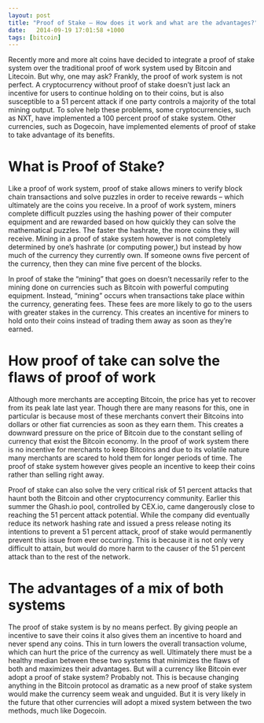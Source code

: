 ```yaml
---
layout: post
title: "Proof of Stake – How does it work and what are the advantages?" 
date:   2014-09-19 17:01:58 +1000
tags: [bitcoin]
---
```

Recently more and more alt coins have decided to integrate a proof of stake system over the traditional proof of work system used by Bitcoin and Litecoin. But why, one may ask? Frankly, the proof of work system is not perfect. A cryptocurrency without proof of stake doesn’t just lack an incentive for users to continue holding on to their coins, but is also susceptible to a 51 percent attack if one party controls a majority of the total mining output. To solve help these problems, some cryptocurrencies, such as NXT, have implemented a 100 percent proof of stake system. Other currencies, such as Dogecoin, have implemented elements of proof of stake to take advantage of its benefits.

# What is Proof of Stake?

Like a proof of work system, proof of stake allows miners to verify block chain transactions and solve puzzles in order to receive rewards – which ultimately are the coins you receive.  In a proof of work system, miners complete difficult puzzles using the hashing power of their computer equipment and are rewarded based on how quickly they can solve the mathematical puzzles. The faster the hashrate, the more coins they will receive. Mining in a proof of stake system however is not completely determined by one’s hashrate (or computing power,) but instead by how much of the currency they currently own. If someone owns five percent of the currency, then they can mine five percent of the blocks.

In proof of stake the “mining” that goes on doesn’t necessarily refer to the mining done on currencies such as Bitcoin with powerful computing equipment. Instead, “mining” occurs when transactions take place within the currency, generating fees. These fees are more likely to go to the users with greater stakes in the currency. This creates an incentive for miners to hold onto their coins instead of trading them away as soon as they’re earned.

# How proof of take can solve the flaws of proof of work

Although more merchants are accepting Bitcoin, the price has yet to recover from its peak late last year. Though there are many reasons for this, one in particular is because most of these merchants convert their Bitcoins into dollars or other fiat currencies as soon as they earn them. This creates a downward pressure on the price of Bitcoin due to the constant selling of currency that exist the Bitcoin economy. In the proof of work system there is no incentive for merchants to keep Bitcoins and due to its volatile nature many merchants are scared to hold them for longer periods of time. The proof of stake system however gives people an incentive to keep their coins rather than selling right away.

Proof of stake can also solve the very critical risk of 51 percent attacks that haunt both the Bitcoin and other cryptocurrency community. Earlier this summer the Ghash.io pool, controlled by CEX.io, came dangerously close to reaching the 51 percent attack potential. While the company did eventually reduce its network hashing rate and issued a press release noting its intentions to prevent a 51 percent attack, proof of stake would permanently prevent this issue from ever occurring. This is because it is not only very difficult to attain, but would do more harm to the causer of the 51 percent attack than to the rest of the network.

# The advantages of a mix of both systems

The proof of stake system is by no means perfect. By giving people an incentive to save their coins it also gives them an incentive to hoard and never spend any coins. This in turn lowers the overall transaction volume, which can hurt the price of the currency as well. Ultimately there must be a healthy median between these two systems that minimizes the flaws of both and maximizes their advantages. But will a currency like Bitcoin ever adopt a proof of stake system? Probably not. This is because changing anything in the Bitcoin protocol as dramatic as a new proof of stake system would make the currency seem weak and unguided. But it is very likely in the future that other currencies will adopt a mixed system between the two methods, much like Dogecoin.

